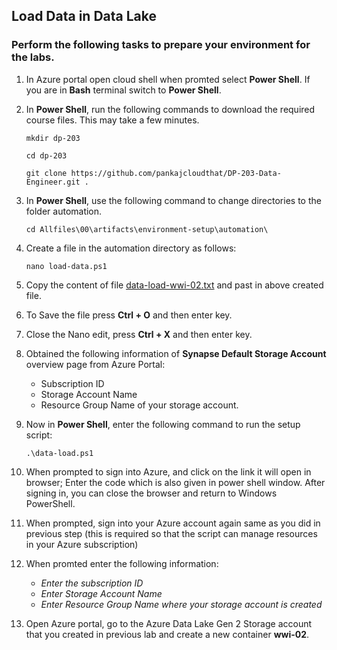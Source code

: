 ## Load Data in Data Lake

### Perform the following tasks to prepare your environment for the labs.

1. In Azure portal open cloud shell when promted select **Power Shell**. If you are in **Bash** terminal switch to **Power Shell**.

2. In **Power Shell**, run the following commands to download the required course files. This may take a few minutes.

    ```
    mkdir dp-203

    cd dp-203

    git clone https://github.com/pankajcloudthat/DP-203-Data-Engineer.git .
    ```

3. In **Power Shell**, use the following command to change directories to the folder automation.
    ```
    cd Allfiles\00\artifacts\environment-setup\automation\
    ```

4. Create a file in the automation directory as follows:
   ```
   nano load-data.ps1
   ```
   
5. Copy the content of file [data-load-wwi-02.txt](https://raw.githubusercontent.com/pankajcloudthat/Deloitte-Specialized-Azure/refs/heads/main/load-data.ps1) and past in above created file.
6. To Save the file press **Ctrl + O** and then enter key.
7. Close the Nano edit, press **Ctrl + X** and then enter key.
8. Obtained the following information of **Synapse Default Storage Account** overview page from Azure Portal:
   - Subscription ID
   - Storage Account Name
   - Resource Group Name of your storage account.

9. Now in **Power Shell**, enter the following command to run the setup script:
        
    ```
    .\data-load.ps1
    ```

10. When prompted to sign into Azure, and click on the link it will open in browser; Enter the code which is also given in power shell window. After signing in, you can close the browser and return to Windows PowerShell.

11. When prompted, sign into your Azure account again same as you did in previous step (this is required so that the script can manage resources in your Azure subscription)

12. When promted enter the following information:
    - *Enter the subscription ID*
    - *Enter Storage Account Name*
    - *Enter Resource Group Name where your storage account is created*


7. Open Azure portal, go to the Azure Data Lake Gen 2 Storage account that you created in previous lab and create a new container **wwi-02**.


    
